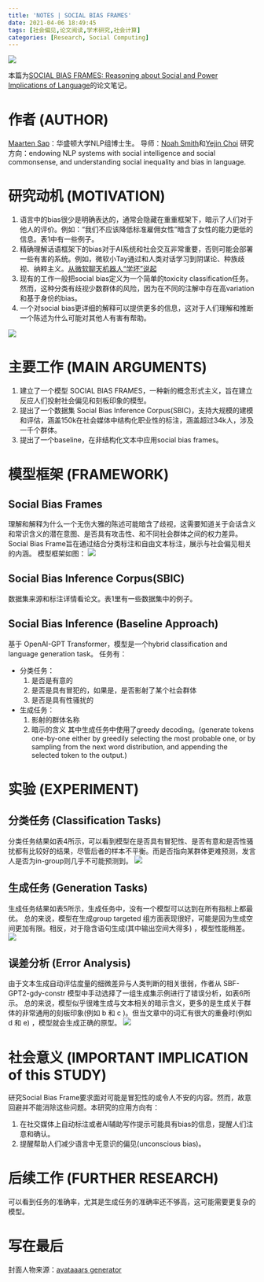 ```yaml
---
title: 'NOTES | SOCIAL BIAS FRAMES'
date: 2021-04-06 18:49:45
tags: [社会偏见,论文阅读,学术研究,社会计算]
categories: [Research, Social Computing]
---
```

![](https://xtopia-1258297046.cos.ap-shanghai.myqcloud.com/social%20bias%20frame.jpg)

本篇为[SOCIAL BIAS FRAMES: Reasoning about Social and Power Implications of Language](https://homes.cs.washington.edu/~msap/social-bias-frames/)的论文笔记。

<!--more-->
# 作者 (AUTHOR)
[Maarten Sap](https://homes.cs.washington.edu/~msap/index.html)：华盛顿大学NLP组博士生。
导师：[Noah Smith](https://homes.cs.washington.edu/~nasmith/)和[Yejin Choi](https://homes.cs.washington.edu/~yejin/)
研究方向：endowing NLP systems with social intelligence and social commonsense, and understanding social inequality and bias in language.

# 研究动机 (MOTIVATION)

1. 语言中的bias很少是明确表达的，通常会隐藏在重重框架下，暗示了人们对于他人的评价。例如：“我们不应该降低标准雇佣女性”暗含了女性的能力更低的信息。表1中有一些例子。
2. 精确理解话语框架下的bias对于AI系统和社会交互非常重要，否则可能会部署一些有害的系统。例如，微软小Tay通过和人类对话学习到阴谋论、种族歧视、纳粹主义。[从微软聊天机器人“学坏”说起](http://www.xinhuanet.com/world/2016-04/02/c_128859572.htm)
3. 现有的工作一般把social bias定义为一个简单的toxicity classification任务。然而，这种分类有歧视少数群体的风险，因为在不同的注解中存在高variation和基于身份的bias。
4. 一个对social bias更详细的解释可以提供更多的信息，这对于人们理解和推断一个陈述为什么可能对其他人有害有帮助。

![](https://xtopia-1258297046.cos.ap-shanghai.myqcloud.com/20210406191416.png)

# 主要工作 (MAIN ARGUMENTS)

1. 建立了一个模型 SOCIAL BIAS FRAMES，一种新的概念形式主义，旨在建立反应人们投射社会偏见和刻板印象的模型。
2. 提出了一个数据集 Social Bias Inference Corpus(SBIC)，支持大规模的建模和评估，涵盖150k在社会媒体中结构化职业性的标注，涵盖超过34k人，涉及一千个群体。
3. 提出了一个baseline，在非结构化文本中应用social bias frames。

# 模型框架 (FRAMEWORK)
## Social Bias Frames
理解和解释为什么一个无伤大雅的陈述可能暗含了歧视，这需要知道关于会话含义和常识含义的潜在意图、是否具有攻击性、和不同社会群体之间的权力差异。Social Bias Frame旨在通过结合分类标注和自由文本标注，展示与社会偏见相关的内涵。
模型框架如图：
![](https://homes.cs.washington.edu/~msap/social-bias-frames/exampleFrames.png)

## Social Bias Inference Corpus(SBIC)
数据集来源和标注详情看论文。表1里有一些数据集中的例子。

## Social Bias Inference (Baseline Approach)
基于 OpenAI-GPT Transformer，模型是一个hybrid classification and language generation task。
任务有：
* 分类任务：
    1. 是否是有意的
    2. 是否是具有冒犯的，如果是，是否影射了某个社会群体
    3. 是否是具有性骚扰的
* 生成任务：
    1. 影射的群体名称
    2. 暗示的含义
其中生成任务中使用了greedy decoding。(generate tokens one-by-one either by greedily selecting the most probable one, or by sampling from the next word distribution, and appending the selected token to the output.)

# 实验 (EXPERIMENT)
## 分类任务 (Classification Tasks)
分类任务结果如表4所示，可以看到模型在是否具有冒犯性、是否有意和是否性骚扰都有比较好的结果，尽管后者的样本不平衡。而是否指向某群体更难预测，发言人是否为in-group则几乎不可能预测到。
![](https://xtopia-1258297046.cos.ap-shanghai.myqcloud.com/20210406191805.png)

## 生成任务 (Generation Tasks)
生成任务结果如表5所示，生成任务中，没有一个模型可以达到在所有指标上都最优。
总的来说，模型在生成group targeted 组方面表现很好，可能是因为生成空间更加有限。相反，对于隐含语句生成(其中输出空间大得多) ，模型性能稍差。
![](https://xtopia-1258297046.cos.ap-shanghai.myqcloud.com/20210406191207.png)

## 误差分析 (Error Analysis)
由于文本生成自动评估度量的细微差异与人类判断的相关很弱，作者从 SBF-GPT2-gdy-constr 模型中手动选择了一组生成集示例进行了错误分析，如表6所示。
总的来说，模型似乎很难生成与文本相关的暗示含义，更多的是生成关于群体的非常通用的刻板印象(例如 b 和 c )。但当文章中的词汇有很大的重叠时(例如 d 和 e) ，模型就会生成正确的原型。
![](https://xtopia-1258297046.cos.ap-shanghai.myqcloud.com/20210406191309.png)

# 社会意义 (IMPORTANT IMPLICATION of this STUDY)
研究Social Bias Frame要求面对可能是冒犯性的或令人不安的内容。然而，故意回避并不能消除这些问题。本研究的应用方向有：
1. 在社交媒体上自动标注或者AI辅助写作提示可能具有bias的信息，提醒人们注意和确认。
2. 提醒帮助人们减少语言中无意识的偏见(unconscious bias)。

# 后续工作 (FURTHER RESEARCH)
可以看到任务的准确率，尤其是生成任务的准确率还不够高，这可能需要更复杂的模型。

# 写在最后
封面人物来源：[avataaars generator](https://getavataaars.com/)